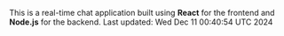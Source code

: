 This is a real-time chat application built using **React** for the frontend and **Node.js** for the backend.
Last updated: Wed Dec 11 00:40:54 UTC 2024

